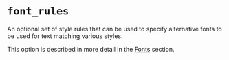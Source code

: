 # `font_rules`

An optional set of style rules that can be used to specify alternative
fonts to be used for text matching various styles.

This option is described in more detail in the [Fonts](../../fonts.md) section.
